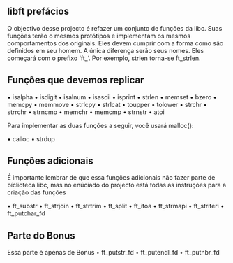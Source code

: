 ## libft prefácios

O objectivo desse projecto é refazer um conjunto de funções da libc. Suas funções terão o
mesmos protótipos e implementam os mesmos comportamentos dos originais. Eles devem cumprir
com a forma como são definidos em seu homem. A única diferença serão seus nomes. Eles
começará com o prefixo ‘ft_’. Por exemplo, strlen torna-se ft_strlen.

## Funções que devemos replicar

• isalpha
• isdigit
• isalnum
• isascii
• isprint
• strlen
• memset
• bzero
• memcpy
• memmove
• strlcpy
• strlcat
• toupper
• tolower
• strchr
• strrchr
• strncmp
• memchr
• memcmp
• strnstr
• atoi

Para implementar as duas funções a seguir, você usará malloc():

• calloc
• strdup

## Funções adicionais

É importante lembrar de que essa funções adicionais não fazer parte de  bíclioteca libc, mas no enúciado do projecto está todas as instruções para a criação das funções

•  ft_substr
•  ft_strjoin
•  ft_strtrim
•  ft_split
•  ft_itoa
•  ft_strmapi
•  ft_striteri
•  ft_putchar_fd

## Parte do Bonus
Essa parte é apenas de Bonus 
•  ft_putstr_fd
•  ft_putendl_fd
•  ft_putnbr_fd
